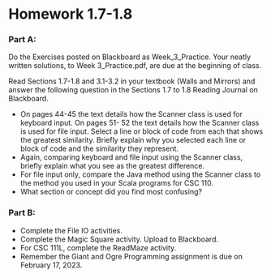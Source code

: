 # Homework 1.7-1.8

### Part A:
Do the Exercises posted on Blackboard as Week_3_Practice. Your neatly written solutions, to Week 3_Practice.pdf, are due at the beginning of class.

Read Sections 1.7-1.8 and 3.1-3.2 in your textbook (Walls and Mirrors) and answer the following question in the Sections 1.7 to 1.8 Reading Journal on Blackboard.
- On pages 44-45 the text details how the Scanner class is used for keyboard input. On pages 51- 52 the text details how the Scanner class is used for file input. Select a line or block of code from each that shows the greatest similarity. Briefly explain why you selected each line or block of code and the similarity they represent.
- Again, comparing keyboard and file input using the Scanner class, briefly explain what you see as the greatest difference.
- For file input only, compare the Java method using the Scanner class to the method you used in your Scala programs for CSC 110.
- What section or concept did you find most confusing?

### Part B:
- Complete the File IO activities.
- Complete the Magic Square activity. Upload to Blackboard.
- For CSC 111L, complete the ReadMaze activity.
- Remember the Giant and Ogre Programming assignment is due on February 17, 2023.